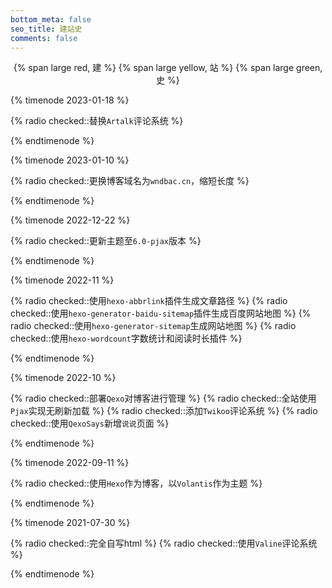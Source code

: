 ```yaml
---
bottom_meta: false
seo_title: 建站史
comments: false
---
```


<center>
{% span large red, 建 %}
{% span large yellow, 站 %}
{% span large green, 史 %}
</center>

{% timenode 2023-01-18 %}

{% radio checked::替换`Artalk`评论系统 %}

{% endtimenode %}

{% timenode 2023-01-10 %}

{% radio checked::更换博客域名为`wndbac.cn`，缩短长度 %}

{% endtimenode %}

{% timenode 2022-12-22 %}

{% radio checked::更新主题至`6.0-pjax`版本 %}

{% endtimenode %}

{% timenode 2022-11 %}

{% radio checked::使用`hexo-abbrlink`插件生成文章路径 %}
{% radio checked::使用`hexo-generator-baidu-sitemap`插件生成百度网站地图 %}
{% radio checked::使用`hexo-generator-sitemap`生成网站地图 %}
{% radio checked::使用`hexo-wordcount`字数统计和阅读时长插件 %}

{% endtimenode %}

{% timenode 2022-10 %}

{% radio checked::部署`Qexo`对博客进行管理 %}
{% radio checked::全站使用`Pjax`实现无刷新加载 %}
{% radio checked::添加`Twikoo`评论系统 %}
{% radio checked::使用`QexoSays`新增`说说`页面 %}

{% endtimenode %}

{% timenode 2022-09-11 %}

{% radio checked::使用`Hexo`作为博客，以`Volantis`作为主题 %}

{% endtimenode %}

{% timenode 2021-07-30 %}

{% radio checked::完全自写html %}
{% radio checked::使用`Valine`评论系统 %}

{% endtimenode %}
